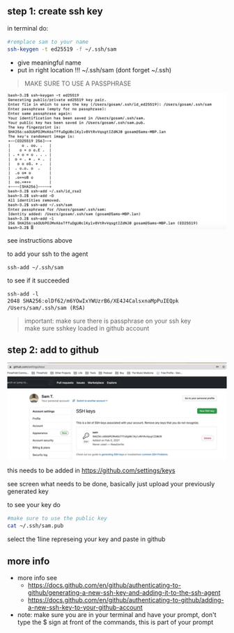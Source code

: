 ## step 1: create ssh key

in terminal do:

```bash
#remplace sam to your name
ssh-keygen -t ed25519 -f ~/.ssh/sam
```

- give meaningful name
- put in right location !!! ~/.ssh/sam (dont forget ~/.ssh)

> MAKE SURE TO USE A PASSPHRASE

![](img/ssh1_.jpg)

see instructions above

to add your ssh to the agent

```
ssh-add ~/.ssh/sam
```

to see if it succeeded

```
ssh-add -l
2048 SHA256:olDf62/m6YOwIxYWUzrB6/XE4J4CalsxnaMpPuIEQpk /Users/sam/.ssh/sam (RSA)
```

> important: make sure there is passphrase on your ssh key <br>
> make sure sshkey loaded in github account

## step 2: add to github 

![](img/ssh2_.jpg)

this needs to be added in https://github.com/settings/keys

see screen what needs to be done, basically just upload your previously generated key

to see your key do

```bash
#make sure to use the public key
cat ~/.ssh/sam.pub
```

select the 1line represeing your key and paste in github

## more info

- more info see
  - https://docs.github.com/en/github/authenticating-to-github/generating-a-new-ssh-key-and-adding-it-to-the-ssh-agent
  - https://docs.github.com/en/github/authenticating-to-github/adding-a-new-ssh-key-to-your-github-account
- note: make sure you are in your terminal and have your prompt, don't type the $ sign at front of the commands, this is part of your prompt